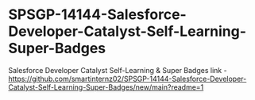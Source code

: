 # SPSGP-14144-Salesforce-Developer-Catalyst-Self-Learning-Super-Badges
Salesforce Developer Catalyst Self-Learning &amp; Super Badges link - https://github.com/smartinternz02/SPSGP-14144-Salesforce-Developer-Catalyst-Self-Learning-Super-Badges/new/main?readme=1
